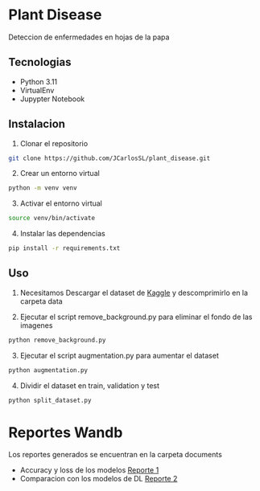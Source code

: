 # Plant Disease
Deteccion de enfermedades en hojas de la papa

## Tecnologias

- Python 3.11
- VirtualEnv
- Jupypter Notebook

## Instalacion

1. Clonar el repositorio

```bash
git clone https://github.com/JCarlosSL/plant_disease.git
```

2. Crear un entorno virtual
    
```bash
python -m venv venv
```
3. Activar el entorno virtual

```bash
source venv/bin/activate
```

4. Instalar las dependencias
    
```bash
pip install -r requirements.txt
```

## Uso

1. Necesitamos Descargar el dataset de [Kaggle](https://www.kaggle.com/abdallahalidev/plantvillage-dataset) y descomprimirlo en la carpeta data

2. Ejecutar el script remove_background.py para eliminar el fondo de las imagenes

```bash
python remove_background.py
```

3. Ejecutar el script augmentation.py para aumentar el dataset
    
```bash
python augmentation.py
```

4. Dividir el dataset en train, validation y test
    
```bash
python split_dataset.py
```

# Reportes Wandb

Los reportes generados se encuentran en la carpeta documents

- Accuracy y loss de los modelos [Reporte 1](documents/report1.pdf)
- Comparacion con los modelos de DL [Reporte 2](documents/report2.pdf)